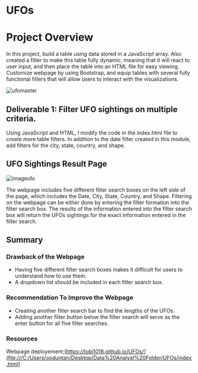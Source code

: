 # UFOs

# Project Overview 

In this project, build a table using data stored in a JavaScript array. Also created a filter to make this table fully dynamic, meaning that it will react to user input, and then place the table into an HTML file for easy viewing. Customize webpage by using Bootstrap, and equip tables with several fully functional filters that will allow users to interact with the visualizations. 


![ufomaster](https://user-images.githubusercontent.com/58860105/139594559-7d23f3ac-e4dd-41c9-8317-1c90c82da6dc.PNG)




## Deliverable 1: Filter UFO sightings on multiple criteria.
Using JavaScript and HTML, I modify the code in the index.html file to create more table filters. In addition to the date filter created in this module, add filters for the city, state, country, and shape.

## UFO Sightings Result Page

![imageufo](https://user-images.githubusercontent.com/58860105/139594511-62f0074e-c925-4fb4-8aa9-635062e1aafb.PNG)

The webpage includes five different filter search boxes on the left side of the page, which includes the Date, City, State, Country, and Shape. Filtering on the webpage can be either done by entering the filter formation into the filter search box. The results of the information entered into the filter search box will return the UFOs sightings for the exact information entered in the filter search.


## Summary 

### Drawback of the Webpage
  * Having five different filter search boxes makes it difficult for users to understand how to use them.
  * A dropdown list should be included in each filter search box.
### Recommendation To Improve the Webpage 
  * Creating another filter search bar to find the lengths of the UFOs.
  * Adding another filter button below the filter search will serve as the enter button for all five filter searches.
### Resources 
Webpage deployement;[https://tobi1018.github.io/UFOs/](file:///C:/Users/ooduntan/Desktop/Data%20Analyst%20Folder/UFOs/index.html)
